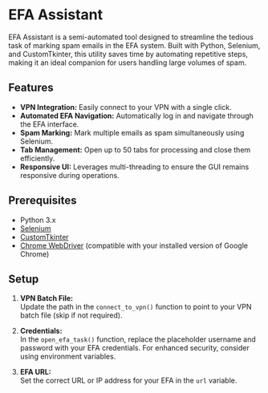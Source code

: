 # EFA Assistant

EFA Assistant is a semi-automated tool designed to streamline the tedious task of marking spam emails in the EFA system. Built with Python, Selenium, and CustomTkinter, this utility saves time by automating repetitive steps, making it an ideal companion for users handling large volumes of spam.

## Features

- **VPN Integration:** Easily connect to your VPN with a single click.
- **Automated EFA Navigation:** Automatically log in and navigate through the EFA interface.
- **Spam Marking:** Mark multiple emails as spam simultaneously using Selenium.
- **Tab Management:** Open up to 50 tabs for processing and close them efficiently.
- **Responsive UI:** Leverages multi-threading to ensure the GUI remains responsive during operations.

## Prerequisites

- Python 3.x
- [Selenium](https://selenium-python.readthedocs.io/)
- [CustomTkinter](https://github.com/TomSchimansky/CustomTkinter)
- [Chrome WebDriver](https://sites.google.com/a/chromium.org/chromedriver/) (compatible with your installed version of Google Chrome)

## Setup

1. **VPN Batch File:**  
   Update the path in the `connect_to_vpn()` function to point to your VPN batch file (skip if not required).

2. **Credentials:**  
   In the `open_efa_task()` function, replace the placeholder username and password with your EFA credentials. For enhanced security, consider using environment variables.

3. **EFA URL:**  
   Set the correct URL or IP address for your EFA in the `url` variable.

